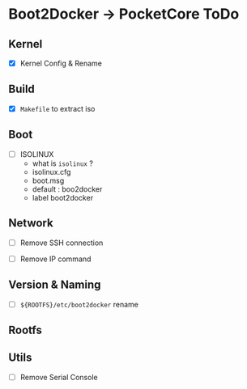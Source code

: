 # Boot2Docker -> PocketCore ToDo

## Kernel

- [x] Kernel Config & Rename

## Build

- [x] `Makefile` to extract iso


## Boot

- [ ] ISOLINUX
  * what is `isolinux` ?
  * isolinux.cfg
  * boot.msg
  * default : boo2docker
  * label boot2docker


## Network

- [ ] Remove SSH connection
- [ ] Remove IP command


## Version & Naming

- [ ] `${ROOTFS}/etc/boot2docker` rename


## Rootfs


## Utils

- [ ] Remove Serial Console

